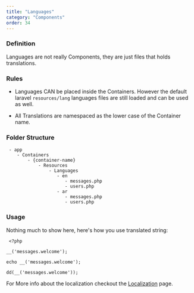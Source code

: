 ```yaml
---
title: "Languages"
category: "Components"
order: 34
---
```


### Definition

Languages are not really Components, they are just files that holds translations.

### Rules

- Languages CAN be placed inside the Containers. However the default laravel `resources/lang` languages files are still loaded and can be used as well.

- All Translations are namespaced as the lower case of the Container name.

### Folder Structure

	 - app
	    - Containers
	        - {container-name}
	            - Resources
	                - Languages
	                   - en
	                      - messages.php
	                      - users.php
	                   - ar
	                      - messages.php
	                      - users.php
	 

### Usage

Nothing much to show here, here's how you use translated string:

	 <?php
	
	__('messages.welcome');
	
	echo __('messages.welcome');
	
	dd(__('messages.welcome')); 

For More info about the localization checkout the [Localization](doc:localization) page.
